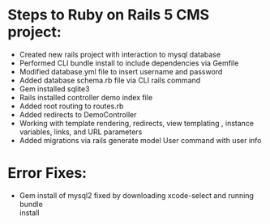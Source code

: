# Steps to Ruby on Rails 5 CMS project:


* Created new rails project with interaction to mysql database
* Performed CLI bundle install to include dependencies via Gemfile
* Modified database.yml file to insert username and password
* Added database schema.rb file via CLI rails command
* Gem installed sqlite3
* Rails installed controller demo index file
* Added root routing to routes.rb
* Added redirects to DemoController
* Working with template rendering, redirects, view templating  ,
  instance variables, links, and URL parameters
* Added migrations via rails generate model User command with user info

# Error Fixes:

* Gem install of mysql2 fixed by downloading xcode-select and running bundle  
  install
